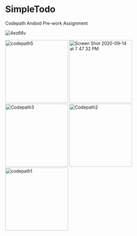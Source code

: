 # SimpleTodo
Codepath Andoid Pre-work Assignment 

![4ez66v](https://user-images.githubusercontent.com/44309692/93148712-85607180-f6c2-11ea-9c11-ee0ada3133e4.gif)


<img width="200" alt="codepath5" src="https://user-images.githubusercontent.com/44309692/93148173-2bab7780-f6c1-11ea-88f3-822fd11dcaa9.png">
<img width="200" alt="Screen Shot 2020-09-14 at 7 47 32 PM" src="https://user-images.githubusercontent.com/44309692/93148938-24856900-f6c3-11ea-924e-4623ec798620.png">

<img width="200" alt="Codepath3" src="https://user-images.githubusercontent.com/44309692/93148797-c789b300-f6c2-11ea-8bc5-c4b229267feb.png">


<img width="200" alt="Codepath2" src="https://user-images.githubusercontent.com/44309692/93148193-3108c200-f6c1-11ea-95a0-b32c9c14b9e0.png">

<img width="200" alt="codepath1" src="https://user-images.githubusercontent.com/44309692/93148033-d5d6cf80-f6c0-11ea-9535-39013531b5c3.png">
